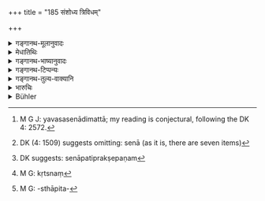 +++
title = "185 संशोध्य त्रिविधम्"

+++

<details><summary>गङ्गानथ-मूलानुवादः</summary>

Having duly made arrangements at the base, as also those pertaining to the expedition, having secured a basis, and having duly deputed his spies,—having cleared the three kinds of roads, and having equipped his own six-fold force,—he shall advance against the enemy’s capital in the manner prescribed for warfare.—(184-185)
</details>

<details><summary>मेधातिथिः</summary>

**त्रिविधः** पन्था- जाङ्गल आतप आटविक इति । <u>केचिद्</u> आटविकस्थाने वनप्रक्षेपात् त्रिविध इति । <u>अपर</u> उन्नतो निम्नः सम इति । एवं त्रिविधं **संशोध्य** मार्गरोधिवृक्षगुल्मलताविच्छेदेन स्थलनिम्नयोः समीकरणं नदीगर्तयोस् तीर्थकरणं पथिरोधकव्यालसमुच्छेदः प्रवर्तकानाम् आत्मीकरणं यवसेन्धनादिमत्ता[^२४१] चेति । **षड्विधं बलम्** इति । <u>केचित्</u> हस्त्यश्वरथपदातिसेनाकोशकर्मकरात्मकं[^२४२] षड्विधं बलम् इति । <u>अन्ये</u> कोशस्थाने प्रक्षेपणम्[^२४३] इति । <u>अपरे</u> मौलभृत्यश्रेणिमित्रामित्राटविकबलभेदात् । **सांपरायिक**विधानेन । **सांपरायिकं** युद्धे कृच्छ्रम्,[^२४४] तत्प्रयोजनं यस्य तत् **साम्परायिकम्** । दुर्ग**कल्पेन** वा रिपुं प्रति **यायात्** । स च सैन्यनिवेशस् तेषु तेषु च स्थानेषु स्थावरजङ्गमदण्डो बहुमुखपरिधफलकशाखाभिः प्राकार इत्यादिस् तादृशस्थापितः[^२४५] । विशेषतस् तु यात्रागतः ॥ ७.१८५ ॥


[^२४५]:
     M G: -sthāpita-


[^२४४]:
     M G: kṛtsnaṃ


[^२४३]:
     DK suggests: senāpatiprakṣepaṇam


[^२४२]:
     DK (4: 1509) suggests omitting: senā (as it is, there are seven items)


[^२४१]:
     M G J: yavasasenādimattā; my reading is conjectural, following the DK 4: 2572.
</details>

<details><summary>गङ्गानथ-भाष्यानुवादः</summary>

**(verses 7.184-185)**

‘*At the base*’—in his own kingdom and in his own fort—he shall establish a rear-guard by way of ‘*arrangement*’ *i.e*., as a precautionary measure; that is, he shall supply the fort with a large supply of food-grains &c. and with fitted up machines and defences and ditches &c. The kingdom also he shall leave protected by companies of soldiers. Having made the Commander thoroughly contented by means of honours and presents, he shall appoint him in charge of outposts in his rear along the boundaries of his territory; and a fully-equipped army shall be left under him, within his own territories.

‘*Those pertaining to the expedition*’—*i.e*., the preparations for the expedition, consisting in providing weapons of offence and defence for the elephant—corps, the cavalry and other branches of the army.

‘*Duly*’—*i.e*. according to the instructions contained in works dealing with the art of war.

‘*Basis*’—f oot-hold; from where the temper of the people other than his enemies might be duly watched;—having ‘secured’—made his own—such a ground.

For the purpose of learning the condition of things in the enemy’s kingdom, having ‘*deputed*’— appointed—spies; for the purpose of finding out whether the enemy has began to get together his forces, or to rouse his opponent’s circle to rebellion, or to take shelter with a neutral or indifferent king; and he should also seek to ascertain whether the enemy is going to check his very first advance directly, or to cut off his communications, and all other allied matters.—(184)

‘*Three kinds of roads*’—*i.e*., those passing (1) through the open country, (2) through marshy ground, and (3) through forests. Some people read ‘*vana*’ is place of ‘*āṭavika*’, and thus make up the ‘three’. Others again describe the ‘*three kinds of roads*’ as (1) high, (2) low and (3) level.

‘*Having cleared*’; — cutting off the trees, thickets and creepers obstructing the path, and levelling the undulations of the ground, preparing fords in rivers and ravines, destroying the wild animals besetting the path, winning over the path-finders to his side, and getting together supplies of food and fodder &c.

‘*Six-fold force*’— according to some the six factors are—(l) Elephants, (2) horses, (3) chariots and (4) footsoldiers—these four constituting the ‘army’—and (5) Treasury and (6) Mechanics. Others read ‘fixing of rates’ in place of ‘treasury’. According to others again, the six factors are—(1) the hereditary soldiers of the king, (2) mercenaries, (3) groups, (4) friendly (5) unfriendly and (6) foresters.

‘*In the manner prescribed for warfare*’;—‘*Sāmparāyikam*’ means
*pertaining to* ‘*samparaya*’ or *tear*;—*i.e*., that which has been
laid down for the purpose of war; in that manner,—*i.e*., in the manner prescribed for advancing against a fort,—he shall advance against the enemy.

The disposition of the army shall be in accordance with the nature of the ground; palisades being set of with dry or living pillars, with several openings, and made of sticks, planks and branches of trees and so forth. Special care has to be taken regarding this daring the time that the army is on the march.—(185)
</details>

<details><summary>गङ्गानथ-टिप्पन्यः</summary>

**(verse 7.184)**

‘*Upagṛhyāspadam*’—‘Having won over the disaffected servants of the
enemy’ (Govindarāja, Kullūka and Rāghavānanda);—‘having established a
camp in the enemy’s country’ (Nārāyaṇa).

This verse is quoted in *Parāśaramādhava* (Ācāra, p. 401);—and in
*Vīramitrodaya* (Rājanīti, p. 396), which adds the following
notes—‘*mūle*’, ‘at the base, in his own kingdom’—‘*vidhānam*’,
‘measures for defending, such as garrisoning and so forth.’

**(verse 7.185)**

‘*Ṣaḍvidham balam*’—‘(1) Elephants, (2) horses, (3) chariots, (4)
foot-soldiers, (5) army-treasury, (6) labourers; or (1) the *maula* (2)
*bhṛtya*, (3) *śreṇī*, (4) *mitra*, (5) *amitra* and (6) *āṭavika*;
(Medhātithi);—the latter enumeration is found in Kāmandaka, 16.6, which
is adopted by Nandana.

This verse is quoted in *Parāśaramādhava* (Ācāra, p. 401);—and in
*Vīramitrodaya* (Rājanīti, p. 396), which explains ‘*ṣaḍvidham balam*’
as consisting of the *maula*, the *bhṛtaka* and so forth,’—and
‘*Sāmparāyikakalpena*’ as ‘in accordance with the rules of war’.
</details>

<details><summary>गङ्गानथ-तुल्य-वाक्यानि</summary>

**(verse 7.185)  
**

*Uśanas* (Parāśaramādhava, p. 401).—‘*Mula-bala* (Hereditary army),
*Śreṇī-bala* (groups), *Mitra-bala* (force of allies), *Bhṛtaka-bala*
(mercenaries), *Śatru-bala* (unfriendly army), and *Āṭavika-bala* (army
of foresters).’
</details>

<details><summary>भारुचिः</summary>

जाङ्गलातपाटविक**त्रिविधं मार्गं **पन्थानं यवसेन्धनोद[को]पादानवीरुध्[अविच्छेद्]आदिभिः **संशोध्य, बलं च षड्विधं** हस्त्यश्वरथपदातिविष्टिकरकोशाख्यं **संशोध्य** किम् अग्रहृतम् इत्य् एवमादिना संपरायिककल्पेन युयुत्सुकल्पेन यायात् ॥ ७.१८५ ॥
</details>

<details><summary>Bühler</summary>

185	Having cleared the three kinds of roads, and (having made) his sixfold army (efficient), let him leisurely proceed in the manner prescribed for warfare against the enemy's capital.
</details>
